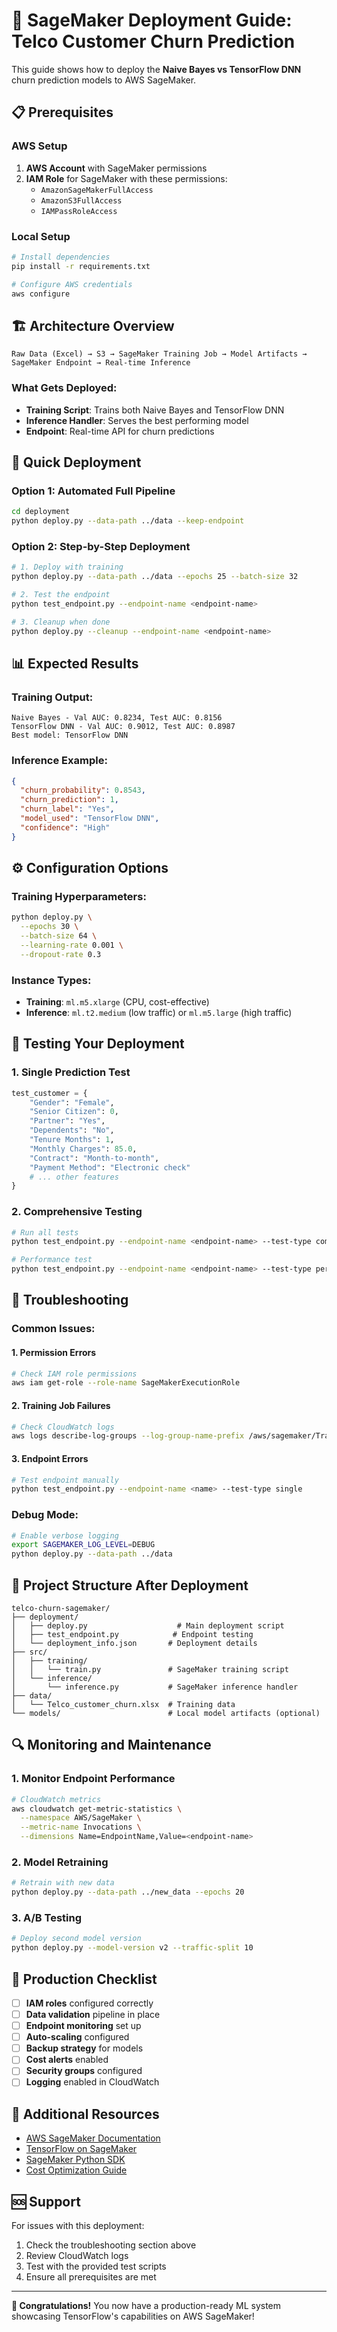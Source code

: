 # 🚀 SageMaker Deployment Guide: Telco Customer Churn Prediction

This guide shows how to deploy the **Naive Bayes vs TensorFlow DNN** churn prediction models to AWS SageMaker.

## 📋 Prerequisites

### AWS Setup
1. **AWS Account** with SageMaker permissions
2. **IAM Role** for SageMaker with these permissions:
   - `AmazonSageMakerFullAccess`
   - `AmazonS3FullAccess`
   - `IAMPassRoleAccess`

### Local Setup
```bash
# Install dependencies
pip install -r requirements.txt

# Configure AWS credentials
aws configure
```

## 🏗️ Architecture Overview

```
Raw Data (Excel) → S3 → SageMaker Training Job → Model Artifacts → SageMaker Endpoint → Real-time Inference
```

### What Gets Deployed:
- **Training Script**: Trains both Naive Bayes and TensorFlow DNN
- **Inference Handler**: Serves the best performing model
- **Endpoint**: Real-time API for churn predictions

## 🚀 Quick Deployment

### Option 1: Automated Full Pipeline
```bash
cd deployment
python deploy.py --data-path ../data --keep-endpoint
```

### Option 2: Step-by-Step Deployment
```bash
# 1. Deploy with training
python deploy.py --data-path ../data --epochs 25 --batch-size 32

# 2. Test the endpoint  
python test_endpoint.py --endpoint-name <endpoint-name>

# 3. Cleanup when done
python deploy.py --cleanup --endpoint-name <endpoint-name>
```

## 📊 Expected Results

### Training Output:
```
Naive Bayes - Val AUC: 0.8234, Test AUC: 0.8156
TensorFlow DNN - Val AUC: 0.9012, Test AUC: 0.8987
Best model: TensorFlow DNN
```

### Inference Example:
```json
{
  "churn_probability": 0.8543,
  "churn_prediction": 1,
  "churn_label": "Yes",
  "model_used": "TensorFlow DNN",
  "confidence": "High"
}
```

## ⚙️ Configuration Options

### Training Hyperparameters:
```bash
python deploy.py \
  --epochs 30 \
  --batch-size 64 \
  --learning-rate 0.001 \
  --dropout-rate 0.3
```

### Instance Types:
- **Training**: `ml.m5.xlarge` (CPU, cost-effective)
- **Inference**: `ml.t2.medium` (low traffic) or `ml.m5.large` (high traffic)

## 🧪 Testing Your Deployment

### 1. Single Prediction Test
```python
test_customer = {
    "Gender": "Female",
    "Senior Citizen": 0,
    "Partner": "Yes",
    "Dependents": "No", 
    "Tenure Months": 1,
    "Monthly Charges": 85.0,
    "Contract": "Month-to-month",
    "Payment Method": "Electronic check"
    # ... other features
}
```

### 2. Comprehensive Testing
```bash
# Run all tests
python test_endpoint.py --endpoint-name <endpoint-name> --test-type comprehensive

# Performance test
python test_endpoint.py --endpoint-name <endpoint-name> --test-type performance --num-requests 50
```

## 🔧 Troubleshooting

### Common Issues:

#### 1. Permission Errors
```bash
# Check IAM role permissions
aws iam get-role --role-name SageMakerExecutionRole
```

#### 2. Training Job Failures
```bash
# Check CloudWatch logs
aws logs describe-log-groups --log-group-name-prefix /aws/sagemaker/TrainingJobs
```

#### 3. Endpoint Errors
```bash
# Test endpoint manually
python test_endpoint.py --endpoint-name <name> --test-type single
```

### Debug Mode:
```bash
# Enable verbose logging
export SAGEMAKER_LOG_LEVEL=DEBUG
python deploy.py --data-path ../data
```

## 📁 Project Structure After Deployment

```
telco-churn-sagemaker/
├── deployment/
│   ├── deploy.py                    # Main deployment script
│   ├── test_endpoint.py            # Endpoint testing
│   └── deployment_info.json       # Deployment details
├── src/
│   ├── training/
│   │   └── train.py               # SageMaker training script
│   └── inference/
│       └── inference.py           # SageMaker inference handler
├── data/
│   └── Telco_customer_churn.xlsx  # Training data
└── models/                        # Local model artifacts (optional)
```

## 🔍 Monitoring and Maintenance

### 1. Monitor Endpoint Performance
```bash
# CloudWatch metrics
aws cloudwatch get-metric-statistics \
  --namespace AWS/SageMaker \
  --metric-name Invocations \
  --dimensions Name=EndpointName,Value=<endpoint-name>
```

### 2. Model Retraining
```bash
# Retrain with new data
python deploy.py --data-path ../new_data --epochs 20
```

### 3. A/B Testing
```bash
# Deploy second model version
python deploy.py --model-version v2 --traffic-split 10
```

## 🎯 Production Checklist

- [ ] **IAM roles** configured correctly
- [ ] **Data validation** pipeline in place
- [ ] **Endpoint monitoring** set up
- [ ] **Auto-scaling** configured
- [ ] **Backup strategy** for models
- [ ] **Cost alerts** enabled
- [ ] **Security groups** configured
- [ ] **Logging** enabled in CloudWatch

## 🔗 Additional Resources

- [AWS SageMaker Documentation](https://docs.aws.amazon.com/sagemaker/)
- [TensorFlow on SageMaker](https://sagemaker.readthedocs.io/en/stable/frameworks/tensorflow/index.html)
- [SageMaker Python SDK](https://sagemaker.readthedocs.io/)
- [Cost Optimization Guide](https://docs.aws.amazon.com/sagemaker/latest/dg/inference-cost-optimization.html)

## 🆘 Support

For issues with this deployment:
1. Check the troubleshooting section above
2. Review CloudWatch logs
3. Test with the provided test scripts
4. Ensure all prerequisites are met

---

**🎉 Congratulations!** You now have a production-ready ML system showcasing TensorFlow's capabilities on AWS SageMaker!
